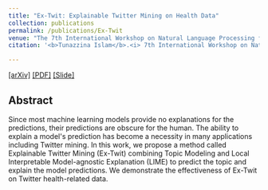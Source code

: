 ```yaml
---
title: "Ex-Twit: Explainable Twitter Mining on Health Data"
collection: publications
permalink: /publications/Ex-Twit
venue: "The 7th International Workshop on Natural Language Processing for Social Media (SocialNLP 2019) In conjunction with 28th International Joint Conference on Artificial Intelligence (IJCAI 2019)"
citation: '<b>Tunazzina Islam</b>.<i> 7th International Workshop on Natural Language Processing for Social Media (SocialNLP 2019) @ IJCAI-2019 </i>'

---  
```

[[arXiv]](https://arxiv.org/pdf/1906.02132.pdf) [[PDF]](https://tunazislam.github.io/files/Ex-Twit2019.pdf) [[Slide]](https://tunazislam.github.io/files/SocialNLP_IJCAI_2019_Tunaz.pdf)

## Abstract
Since most machine learning models provide no explanations for the predictions, their predictions are obscure for the human. The ability to explain a model's prediction has become a necessity in many applications including Twitter mining. In this work, we propose a method called Explainable Twitter Mining (Ex-Twit) combining Topic Modeling and Local Interpretable Model-agnostic Explanation (LIME) to predict the topic and explain the model predictions. We demonstrate the effectiveness of Ex-Twit on Twitter health-related data.

